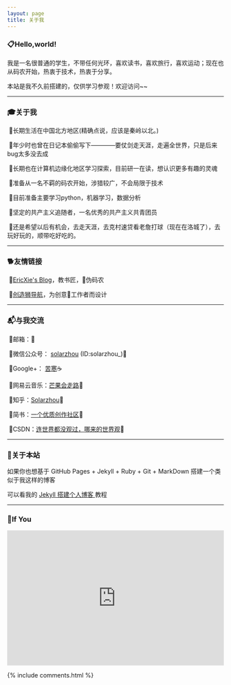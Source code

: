 ```yaml
---
layout: page
title: 关于我 
---
```

<h3>📋<strong>Hello,world!</strong></h3>  

我是一名很普通的学生，不带任何光环，喜欢读书，喜欢旅行，喜欢运动；现在也从码农开始，热衷于技术，热衷于分享。

本站是我不久前搭建的，仅供学习参观！欢迎访问~~

<hr>
<h3>🎓<strong>关于我</strong></h3>

&nbsp;🔹长期生活在中国北方地区(精确点说，应该是秦岭以北。)

&nbsp;🔹年少时也曾在日记本偷偷写下————要仗剑走天涯，走遍全世界，只是后来bug太多没去成

&nbsp;🔹长期也在计算机边缘化地区学习探索，目前研一在读，想认识更多有趣的灵魂

&nbsp;🔹准备从一名不羁的码农开始，涉猎较广，不会局限于技术

&nbsp;🔹目前准备主要学习python，机器学习，数据分析

&nbsp;🔹坚定的共产主义追随者，一名优秀的共产主义共青团员

&nbsp;🔹还是希望以后有机会，去走天涯，去克村速贷看老詹打球（现在在洛城了），去玩好玩的，顺带吃好吃的。
<p>

<hr>
<h3>🐕<strong>友情链接</strong></h3>
<p>
<!--&nbsp;🔹<a href="https://zhouie.cn/">北岛向南的小屋</a>🔞了解一下？<p>-->

&nbsp;🔹<a href="http://ericxie.coding.me/">EricXie's Blog</a>，教书匠，👨伪码农<p>

&nbsp;🔹<a href="http://chuangzaoshi.com/">创造狮导航</a>，为创意🎨工作者而设计<p>


<hr>
<h3>📬<strong>与我交流</strong></h3> 
<p>
&nbsp;🔹邮箱：<t-zhou@foxmail.com>🍦<p>

&nbsp;🔹微信公众号： <a href="https://mmbiz.qpic.cn/mmbiz_jpg/5yzc5jriciajA4vYoE47Y4hMeYe4xiaRCkEAM4MQK5Pgicia27lvrf5D2h2f3JNAfEnibglYibbazlHicJ1tz4TxN0aQQQ/0?wx_fmt=jpeg"> solarzhou</a> (ID:solarzhou_)🍟<p>

&nbsp;🔹Google+： <a href="https://plus.google.com/110694605441707810284">苦寒</a>☕<p>

&nbsp;🔹网易云音乐：<a href="http://music.163.com/#/user/home?id=120984001">芒果会走路</a>🍩<p>

<!--&nbsp;🔹豆瓣： <a href="https://www.douban.com/people/jave_f/">那时我们有梦</a>🍰<p>-->

&nbsp;🔹知乎：<a href="https://www.zhihu.com/people/tzhou-36-67/activities">Solarzhou</a>🍇<p>

&nbsp;🔹简书：<a href="https://www.jianshu.com/u/1ca27581db0a">一个优质创作社区</a>🍒 <p>

&nbsp;🔹CSDN：<a href="https://blog.csdn.net/ZT7524">连世界都没观过，哪来的世界观</a>🍔<p>

<p>

<hr>
<h3>🗽<strong>关于本站</strong></h3>  
<p>
如果你也想基于 GitHub Pages + Jekyll + Ruby + Git + MarkDown 搭建一个类似于我这样的博客<p>可以看我的
<a href="https://javef.github.io/2018/02/Jekyll-%E6%90%AD%E5%BB%BA%E4%B8%AA%E4%BA%BA%E5%8D%9A%E5%AE%A2-%E6%8B%93%E5%B1%95%E7%89%88/"> Jekyll 搭建个人博客 </a>教程
<p>

<hr>
<h3>🍒<strong>If You</strong></h3>  
<p> 
    <div class="video-container">
        <iframe width="95%" height="450" src="https://v.miaopai.com/iframe?scid=SvyHaHOczsp7B6ftW86oqMMz62-h5ai6~Fwp8A__" frameborder="0" scrolling="no" allowfullscreen></iframe>
    </div>
    <style type="text/css">
        .video-container {
            position: relative;
            padding-bottom: 56.25%;
            padding-top: 30px;
            height: 0;
            overflow: hidden;
        }
        .video-container iframe {
            position: absolute;
            top:0;
            left: 0;
            width: 100%;
            height: 100%;
        }
    </style>
<p> 
<p> 

{% include comments.html %}

